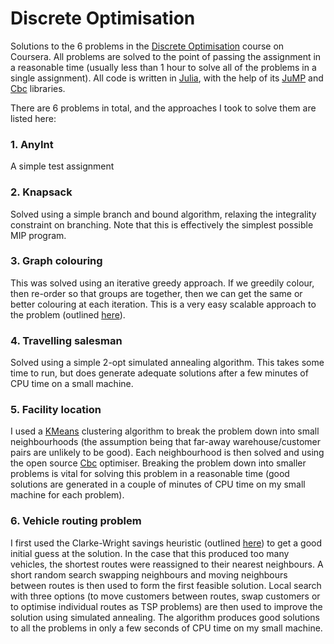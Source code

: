 # Discrete Optimisation

Solutions to the 6 problems in the [Discrete Optimisation](https://www.coursera.org/learn/discrete-optimization) course on Coursera. All problems are solved to the point of passing the assignment in a reasonable time (usually less than 1 hour to solve all of the problems in a single assignment). All code is written in [Julia](https://julialang.org/), with the help of its [JuMP](https://www.juliaopt.org/JuMP.jl/stable/) and [Cbc](https://github.com/JuliaOpt/Cbc.jl) libraries. 

There are 6 problems in total, and the approaches I took to solve them are listed here:

### 1. AnyInt 
A simple test assignment

### 2. Knapsack 

Solved using a simple branch and bound algorithm, relaxing the integrality constraint on branching. Note that this is effectively the simplest possible MIP program.

### 3. Graph colouring 

This was solved using an iterative greedy approach. If we greedily colour, then re-order so that groups are together, then we can get the same or better colouring at each iteration. This is a very easy scalable approach to the problem (outlined [here](https://pdfs.semanticscholar.org/0535/997d80cc4d1dbd7e02e02a57fe7d82e6fda1.pdf?_ga=2.32457529.686261839.1589381418-1386486068.1587467710)).

### 4. Travelling salesman 

Solved using a simple 2-opt simulated annealing algorithm. This takes some time to run, but does generate adequate solutions after a few minutes of CPU time on a small machine. 

### 5. Facility location 

I used a [KMeans](https://scikit-learn.org/stable/modules/generated/sklearn.cluster.KMeans.html) clustering algorithm to break the problem down into small neighbourhoods (the assumption being that far-away warehouse/customer pairs are unlikely to be good). Each neighbourhood is then solved  and using the open source [Cbc](https://github.com/coin-or/Cbc) optimiser. Breaking the problem down into smaller problems is vital for solving this problem in a reasonable time (good solutions are generated in a couple of minutes of CPU time on my small machine for each problem).

### 6. Vehicle routing problem 

I first used the Clarke-Wright savings heuristic (outlined [here](http://courses.ieor.berkeley.edu/ieor151/lecture_notes/ieor151_lec18.pdf)) to get a good initial guess at the solution. In the case that this produced too many vehicles, the shortest routes were reassigned to their nearest neighbours. A short random search swapping neighbours and moving neighbours between routes is then used to form the first feasible solution. Local search with three options (to move customers between routes, swap customers or to optimise individual routes as TSP problems) are then used to improve the solution using simulated annealing. The algorithm produces good solutions to all the problems in only a few seconds of CPU time on my small machine.

